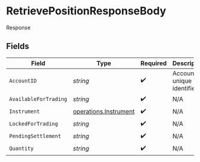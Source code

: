 # RetrievePositionResponseBody

Response


## Fields

| Field                                                                 | Type                                                                  | Required                                                              | Description                                                           |
| --------------------------------------------------------------------- | --------------------------------------------------------------------- | --------------------------------------------------------------------- | --------------------------------------------------------------------- |
| `AccountID`                                                           | *string*                                                              | :heavy_check_mark:                                                    | Account unique identifier.                                            |
| `AvailableForTrading`                                                 | *string*                                                              | :heavy_check_mark:                                                    | N/A                                                                   |
| `Instrument`                                                          | [operations.Instrument](../../../pkg/models/operations/instrument.md) | :heavy_check_mark:                                                    | N/A                                                                   |
| `LockedForTrading`                                                    | *string*                                                              | :heavy_check_mark:                                                    | N/A                                                                   |
| `PendingSettlement`                                                   | *string*                                                              | :heavy_check_mark:                                                    | N/A                                                                   |
| `Quantity`                                                            | *string*                                                              | :heavy_check_mark:                                                    | N/A                                                                   |